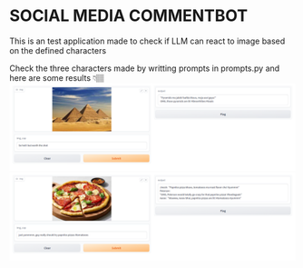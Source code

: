 # SOCIAL MEDIA COMMENTBOT

This is an test application made to check if LLM can react to image based on the defined characters

Check the three characters made by writting prompts in prompts.py 
and here are some results 👇🏽
![alt text](Images/1.png)
![alt text](Images/2.png)